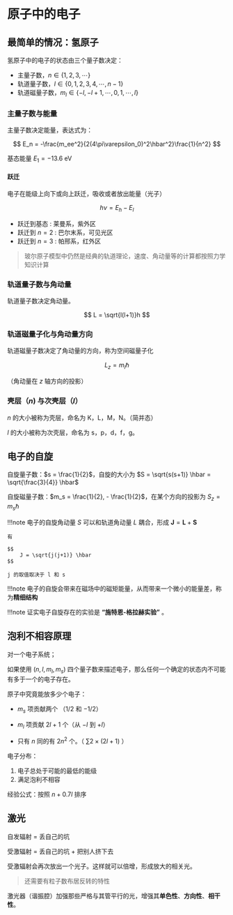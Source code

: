 # 原子中的电子

## 最简单的情况：氢原子

氢原子中的电子的状态由三个量子数决定：

+ 主量子数，$n \in \{1,2,3, \cdots \}$
+ 轨道量子数，$l \in \{ 0,1,2,3,4, \cdots, n-1\}$
+ 轨道磁量子数，$m_l \in \{ -l, -l+1, \cdots, 0, 1, \cdots, l\}$

### 主量子数与能量

主量子数决定能量，表达式为：

$$
E_n = -\frac{m_ee^2}{2(4\pi\varepsilon_0)^2\hbar^2}\frac{1}{n^2}
$$

基态能量  $E_1 = -13.6 \text{ eV}$

#### 跃迁

电子在能级上向下或向上跃迁，吸收或者放出能量（光子）

$$
h\nu = E_h - E_l
$$

+ 跃迁到基态 : 莱曼系，紫外区
+ 跃迁到 $n=2$ : 巴尔末系，可见光区
+ 跃迁到 $n=3$ : 帕邢系，红外区

> 玻尔原子模型中仍然是经典的轨道理论，速度、角动量等的计算都按照力学知识计算

### 轨道量子数与角动量

轨道量子数决定角动量。

$$
L = \sqrt{l(l+1)}h
$$

### 轨道磁量子化与角动量方向

轨道磁量子数决定了角动量的方向，称为空间磁量子化

$$
L_z = m_l \hbar
$$

（角动量在 $z$ 轴方向的投影）

### 壳层（$n$) 与次壳层（$l$）

$n$ 的大小被称为壳层，命名为 K，L，M，N。（简并态）

$l$ 的大小被称为次壳层，命名为 s，p，d，f，g。

## 电子的自旋



自旋量子数：$s = \frac{1}{2}$，自旋的大小为 $S = \sqrt{s(s+1)} \hbar = \sqrt{\frac{3}{4}} \hbar$

自旋磁量子数：$m_s = \frac{1}{2}, - \frac{1}{2}$，在某个方向的投影为 $S_z = m_s \hbar$

!!!note
    电子的自旋角动量 $S$ 可以和轨道角动量 $L$ 耦合，形成 $\bm J = \bm L + \bm S$

    有

    $$
        J = \sqrt{j(j+1)} \hbar
    $$

    j 的取值取决于 l 和 s

!!!note
    电子的自旋会带来在磁场中的磁矩能量，从而带来一个微小的能量差，称为**精细结构**


!!!note
    证实电子自旋存在的实验是 **“施特恩-格拉赫实验”** 。

## 泡利不相容原理

对一个电子系统；

如果使用 $(n,l,m_l,m_s)$ 四个量子数来描述电子，那么任何一个确定的状态内不可能有多于一个的电子存在。

原子中究竟能放多少个电子：

+ $m_s$ 项贡献两个 （$1/2$ 和 $-1/2$）

+ $m_l$ 项贡献 $2l + 1$ 个（从 $-l$ 到 $+l$）

+ 只有 $n$ 同的有 $2n^2$ 个。（ $\sum{ 2 \times (2l+1)}$ ）

电子分布：

1. 电子总处于可能的最低的能级
2. 满足泡利不相容

经验公式：按照 $n+0.7l$ 排序

## 激光

自发辐射 = 丢自己的坑

受激辐射 = 丢自己的坑 + 把别人挤下去

受激辐射会再次放出一个光子。这样就可以倍增，形成放大的相关光。

> 还需要有粒子数布居反转的特性

激光器（谐振腔）加强那些严格与其管平行的光，增强其**单色性**、**方向性**、**相干性**。

